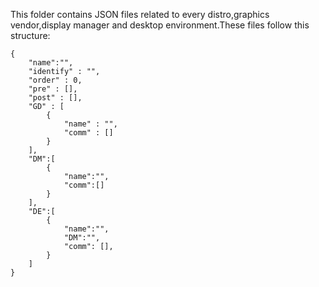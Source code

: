 This folder contains JSON files related to every distro,graphics vendor,display manager and desktop environment.These files follow this structure:

```
{
    "name":"",
    "identify" : "",
    "order" : 0,
    "pre" : [],
    "post" : [],
    "GD" : [
        {
            "name" : "",
            "comm" : []
        }
    ],
    "DM":[
        {
            "name":"",
            "comm":[]
        }
    ],
    "DE":[
        {
            "name":"",
            "DM":"",
            "comm": [],
        }
    ]
}

```